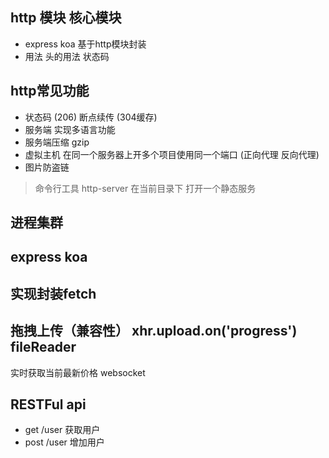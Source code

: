 ## http 模块 核心模块
- express koa  基于http模块封装
- 用法 头的用法  状态码


## http常见功能
- 状态码 (206) 断点续传 (304缓存)
- 服务端 实现多语言功能
- 服务端压缩 gzip
- 虚拟主机 在同一个服务器上开多个项目使用同一个端口 (正向代理 反向代理)
- 图片防盗链

> 命令行工具 http-server 在当前目录下 打开一个静态服务

## 进程集群

## express koa

## 实现封装fetch 

## 拖拽上传（兼容性） xhr.upload.on('progress') fileReader


实时获取当前最新价格
websocket


## RESTFul api
- get /user 获取用户
- post /user 增加用户

